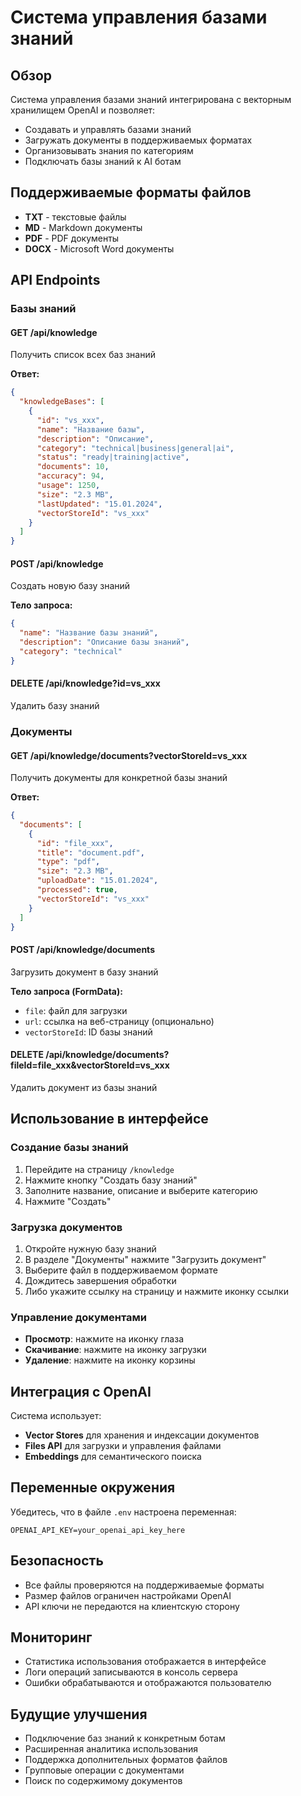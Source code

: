 # Система управления базами знаний

## Обзор

Система управления базами знаний интегрирована с векторным хранилищем OpenAI и позволяет:

- Создавать и управлять базами знаний
- Загружать документы в поддерживаемых форматах
- Организовывать знания по категориям
- Подключать базы знаний к AI ботам

## Поддерживаемые форматы файлов

- **TXT** - текстовые файлы
- **MD** - Markdown документы
- **PDF** - PDF документы
- **DOCX** - Microsoft Word документы

## API Endpoints

### Базы знаний

#### GET /api/knowledge
Получить список всех баз знаний

**Ответ:**
```json
{
  "knowledgeBases": [
    {
      "id": "vs_xxx",
      "name": "Название базы",
      "description": "Описание",
      "category": "technical|business|general|ai",
      "status": "ready|training|active",
      "documents": 10,
      "accuracy": 94,
      "usage": 1250,
      "size": "2.3 MB",
      "lastUpdated": "15.01.2024",
      "vectorStoreId": "vs_xxx"
    }
  ]
}
```

#### POST /api/knowledge
Создать новую базу знаний

**Тело запроса:**
```json
{
  "name": "Название базы знаний",
  "description": "Описание базы знаний",
  "category": "technical"
}
```

#### DELETE /api/knowledge?id=vs_xxx
Удалить базу знаний

### Документы

#### GET /api/knowledge/documents?vectorStoreId=vs_xxx
Получить документы для конкретной базы знаний

**Ответ:**
```json
{
  "documents": [
    {
      "id": "file_xxx",
      "title": "document.pdf",
      "type": "pdf",
      "size": "2.3 MB",
      "uploadDate": "15.01.2024",
      "processed": true,
      "vectorStoreId": "vs_xxx"
    }
  ]
}
```

#### POST /api/knowledge/documents
Загрузить документ в базу знаний

**Тело запроса (FormData):**
- `file`: файл для загрузки
- `url`: ссылка на веб-страницу (опционально)
- `vectorStoreId`: ID базы знаний

#### DELETE /api/knowledge/documents?fileId=file_xxx&vectorStoreId=vs_xxx
Удалить документ из базы знаний

## Использование в интерфейсе

### Создание базы знаний

1. Перейдите на страницу `/knowledge`
2. Нажмите кнопку "Создать базу знаний"
3. Заполните название, описание и выберите категорию
4. Нажмите "Создать"

### Загрузка документов

1. Откройте нужную базу знаний
2. В разделе "Документы" нажмите "Загрузить документ"
3. Выберите файл в поддерживаемом формате
4. Дождитесь завершения обработки
5. Либо укажите ссылку на страницу и нажмите иконку ссылки

### Управление документами

- **Просмотр**: нажмите на иконку глаза
- **Скачивание**: нажмите на иконку загрузки
- **Удаление**: нажмите на иконку корзины

## Интеграция с OpenAI

Система использует:

- **Vector Stores** для хранения и индексации документов
- **Files API** для загрузки и управления файлами
- **Embeddings** для семантического поиска

## Переменные окружения

Убедитесь, что в файле `.env` настроена переменная:

```
OPENAI_API_KEY=your_openai_api_key_here
```

## Безопасность

- Все файлы проверяются на поддерживаемые форматы
- Размер файлов ограничен настройками OpenAI
- API ключи не передаются на клиентскую сторону

## Мониторинг

- Статистика использования отображается в интерфейсе
- Логи операций записываются в консоль сервера
- Ошибки обрабатываются и отображаются пользователю

## Будущие улучшения

- Подключение баз знаний к конкретным ботам
- Расширенная аналитика использования
- Поддержка дополнительных форматов файлов
- Групповые операции с документами
- Поиск по содержимому документов